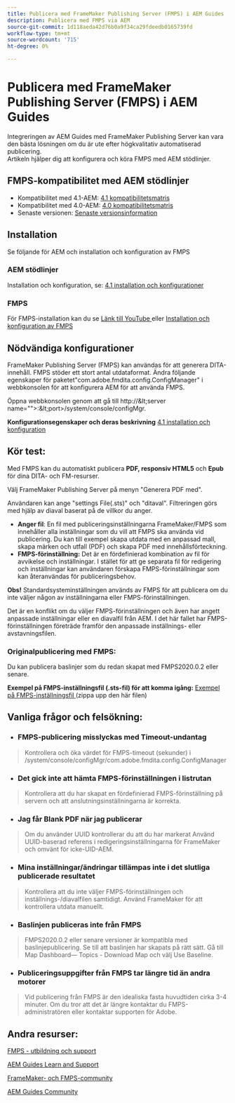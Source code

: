 ```yaml
---
title: Publicera med FrameMaker Publishing Server (FMPS) i AEM Guides
description: Publicera med FMPS via AEM
source-git-commit: 1d118aeda42d76b0a9f34ca29fdeedb0165739fd
workflow-type: tm+mt
source-wordcount: '715'
ht-degree: 0%

---
```



# Publicera med FrameMaker Publishing Server (FMPS) i AEM Guides

Integreringen av AEM Guides med FrameMaker Publishing Server kan vara den bästa lösningen om du är ute efter högkvalitativ automatiserad publicering.\
Artikeln hjälper dig att konfigurera och köra FMPS med AEM stödlinjer.

## FMPS-kompatibilitet med AEM stödlinjer

- Kompatibilitet med 4.1-AEM: [4.1 kompatibilitetsmatris ](https://experienceleague.adobe.com/docs/experience-manager-guides-learn/tutorials/release-info/release-notes/on-prem-release-notes/release-notes-4.1.html?lang=en/#compatibility-matrix)
- Kompatibilitet med 4.0-AEM: [4.0 kompatibilitetsmatris](https://helpx.adobe.com/xml-documentation-for-experience-manager/release-note/release-notes-xml-documentation-solution-4-0.html/#Compatibility%20matrix)
- Senaste versionen: [Senaste versionsinformation](https://experienceleague.adobe.com/docs/experience-manager-guides-learn/tutorials/release-info/latest-release-info.html?lang=en)

## Installation

Se följande för AEM och installation och konfiguration av FMPS

### AEM stödlinjer

Installation och konfiguration, se: [ 4.1 installation och konfigurationer ](https://helpx.adobe.com/content/dam/help/en/xml-documentation-solution/4-1-2/Adobe-Experience-Manager-Guides_Installation-Configuration-Guide_EN.pdf)

### FMPS

För FMPS-installation kan du se [Länk till YouTube ](https://www.youtube.com/watch?v=2deelyM5VA8&amp;t) eller [Installation och konfiguration av FMPS ](https://help.adobe.com/en_US/framemaker/server/index.html#t=fmps-user-guide%2Finstall_config_fmps.html%23install_config_fmps&amp;rhtocid=_2)

## Nödvändiga konfigurationer

FrameMaker Publishing Server (FMPS) kan användas för att generera DITA-innehåll. FMPS stöder ett stort antal utdataformat. Ändra följande egenskaper för paketet&quot;com.adobe.fmdita.config.ConfigManager&quot; i webbkonsolen för att konfigurera AEM för att använda FMPS.

Öppna webbkonsolen genom att gå till http://\&lt;server name=&quot;&quot;>:\&lt;port>/system/console/configMgr.

**Konfigurationsegenskaper och deras beskrivning** [4.1 installation och konfiguration ](https://helpx.adobe.com/content/dam/help/en/xml-documentation-solution/4-1-2/Adobe-Experience-Manager-Guides_Installation-Configuration-Guide_EN.pdf#page=89)

## Kör test:

Med FMPS kan du automatiskt publicera **PDF, responsiv HTML5** och **Epub** för dina DITA- och FM-resurser.

Välj FrameMaker Publishing Server på menyn &quot;Generera PDF med&quot;.

Användaren kan ange &quot;settings File(.sts)&quot; och &quot;ditaval&quot;. Filtreringen görs med hjälp av diaval baserat på de villkor du anger.

- **Anger fil**: En fil med publiceringsinställningarna FrameMaker/FMPS som innehåller alla inställningar som du vill att FMPS ska använda vid publicering. Du kan till exempel skapa utdata med en anpassad mall, skapa märken och utfall (PDF) och skapa PDF med innehållsförteckning.
- **FMPS-förinställning:** Det är en fördefinierad kombination av fil för avvikelse och inställningar. I stället för att ge separata fil för redigering och inställningar kan användaren förskapa FMPS-förinställningar som kan återanvändas för publiceringsbehov.

**Obs!** Standardsysteminställningen används av FMPS för att publicera om du inte väljer någon av inställningarna eller FMPS-förinställningen.

Det är en konflikt om du väljer FMPS-förinställningen och även har angett anpassade inställningar eller en diavalfil från AEM. I det här fallet har FMPS-förinställningen företräde framför den anpassade inställnings- eller avstavningsfilen.

### Originalpublicering med FMPS:

Du kan publicera baslinjer som du redan skapat med FMPS2020.0.2 eller senare.

**Exempel på FMPS-inställningsfil (.sts-fil) för att komma igång:** [Exempel på FMPS-inställningsfil ](https://acrobat.adobe.com/link/track?uri=urn:aaid:scds:US:ef750752-7a7e-4e51-923e-6b7d9861ed54) (zippa upp den här filen)

## Vanliga frågor och felsökning:

- ### FMPS-publicering misslyckas med Timeout-undantag

>Kontrollera och öka värdet för FMPS-timeout (sekunder) i /system/console/configMgr/com.adobe.fmdita.config.ConfigManager

- ### Det gick inte att hämta FMPS-förinställningen i listrutan

>Kontrollera att du har skapat en fördefinierad FMPS-förinställning på servern och att anslutningsinställningarna är korrekta.

- ### Jag får Blank PDF när jag publicerar

>Om du använder UUID kontrollerar du att du har markerat Använd UUID-baserad referens i redigeringsinställningarna för FrameMaker och omvänt för icke-UID-AEM.

- ### Mina inställningar/ändringar tillämpas inte i det slutliga publicerade resultatet

>Kontrollera att du inte väljer FMPS-förinställningen och inställnings-/diavalfilen samtidigt. Använd FrameMaker för att kontrollera utdata manuellt.

- ### Baslinjen publiceras inte från FMPS

>FMPS2020.0.2 eller senare versioner är kompatibla med baslinjepublicering.
>Se till att baslinjen har skapats på rätt sätt. Gå till Map Dashboard— Topics - Download Map och välj Use Baseline.
- ### Publiceringsuppgifter från FMPS tar längre tid än andra motorer

>Vid publicering från FMPS är den idealiska fasta huvudtiden cirka 3-4 minuter. Om du tror att det är längre kontaktar du FMPS-administratören eller kontaktar supporten för Adobe.

## Andra resurser:

[FMPS - utbildning och support](https://helpx.adobe.com/support/framemaker-publishing-server.html)

[AEM Guides Learn and Support](https://helpx.adobe.com/in/support/xml-documentation-for-experience-manager.html)

[FrameMaker- och FMPS-community](https://community.adobe.com/t5/framemaker/ct-p/ct-framemaker?page=1&amp;sort=latest_replies&amp;lang=all&amp;tabid=all)

[AEM Guides Community](https://experienceleaguecommunities.adobe.com/t5/experience-manager-guides/ct-p/aem-xml-documentation)
